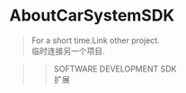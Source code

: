 # AboutCarSystemSDK

>For a short time.Link other project.     </br>
>临时连接另一个项目.                         </br>

>>SOFTWARE DEVELOPMENT SDK   </br>
>>扩展                       </br>



